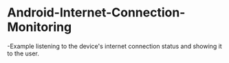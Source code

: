 # Android-Internet-Connection-Monitoring
-Example listening to the device's internet connection status and showing it to the user.
